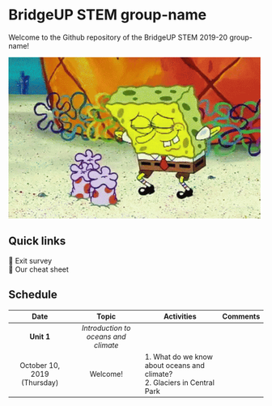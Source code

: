 # BridgeUP STEM group-name
Welcome to the Github repository of the BridgeUP STEM 2019-20 group-name!

![Spongebob and coral](misc/spongebob.gif)

## Quick links
:tropical_fish: Exit survey </br>
:tropical_fish: Our cheat sheet 

## Schedule

| Date | Topic | Activities | Comments |
| :----: | :----: |------------|----------|
|**Unit 1**|*Introduction to oceans and climate*|
|October 10, 2019 (Thursday)| Welcome! |1. What do we know about oceans and climate? </br> 2. Glaciers in Central Park | |










